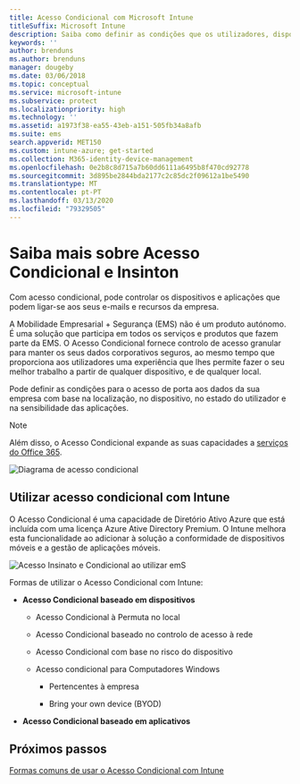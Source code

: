 ```yaml
---
title: Acesso Condicional com Microsoft Intune
titleSuffix: Microsoft Intune
description: Saiba como definir as condições que os utilizadores, dispositivos e apps devem reunir para aceder aos recursos da empresa no Microsoft Intune.
keywords: ''
author: brenduns
ms.author: brenduns
manager: dougeby
ms.date: 03/06/2018
ms.topic: conceptual
ms.service: microsoft-intune
ms.subservice: protect
ms.localizationpriority: high
ms.technology: ''
ms.assetid: a1973f38-ea55-43eb-a151-505fb34a8afb
ms.suite: ems
search.appverid: MET150
ms.custom: intune-azure; get-started
ms.collection: M365-identity-device-management
ms.openlocfilehash: 0e2b8c8d715a7b60dd6111a6495b8f470cd92778
ms.sourcegitcommit: 3d895be2844bda2177c2c85dc2f09612a1be5490
ms.translationtype: MT
ms.contentlocale: pt-PT
ms.lasthandoff: 03/13/2020
ms.locfileid: "79329505"
---
```

# <a name="learn-about-conditional-access-and-intune"></a>Saiba mais sobre Acesso Condicional e Insinton

Com acesso condicional, pode controlar os dispositivos e aplicações que podem ligar-se aos seus e-mails e recursos da empresa. 

A Mobilidade Empresarial + Segurança (EMS) não é um produto autónomo. É uma solução que participa em todos os serviços e produtos que fazem parte da EMS. O Acesso Condicional fornece controlo de acesso granular para manter os seus dados corporativos seguros, ao mesmo tempo que proporciona aos utilizadores uma experiência que lhes permite fazer o seu melhor trabalho a partir de qualquer dispositivo, e de qualquer local.

Pode definir as condições para o acesso de porta aos dados da sua empresa com base na localização, no dispositivo, no estado do utilizador e na sensibilidade das aplicações.

> [!NOTE]
> Além disso, o Acesso Condicional expande as suas capacidades a [serviços do Office 365](https://docs.microsoft.com/office365/enterprise/office-365-client-support-conditional-access).

![Diagrama de acesso condicional](./media/conditional-access/ca-diagram-1.png)

## <a name="use-conditional-access-with-intune"></a>Utilizar acesso condicional com Intune

O Acesso Condicional é uma capacidade de Diretório Ativo Azure que está incluída com uma licença Azure Ative Directory Premium. O Intune melhora esta funcionalidade ao adicionar à solução a conformidade de dispositivos móveis e a gestão de aplicações móveis. 

![Acesso Insinato e Condicional ao utilizar emS](./media/conditional-access/intune-with-ca-1.png)

Formas de utilizar o Acesso Condicional com Intune:

- **Acesso Condicional baseado em dispositivos**

  - Acesso Condicional à Permuta no local

  - Acesso Condicional baseado no controlo de acesso à rede

  - Acesso Condicional com base no risco do dispositivo

  - Acesso condicional para Computadores Windows

    - Pertencentes à empresa

    - Bring your own device (BYOD)

- **Acesso Condicional baseado em aplicativos**

## <a name="next-steps"></a>Próximos passos

[Formas comuns de usar o Acesso Condicional com Intune](conditional-access-intune-common-ways-use.md)
